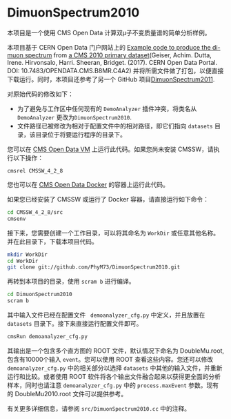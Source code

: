 # DimuonSpectrum2010

本项目是一个使用 CMS Open Data 计算双μ子不变质量谱的简单分析样例。

本项目基于 CERN Open Data 门户网站上的 [Example code to produce the di-muon spectrum](http://opendata.web.cern.ch/record/560) from [a CMS 2010 primary dataset](http://opendata.web.cern.ch/record/14)(Geiser, Achim. Dutta, Irene. Hirvonsalo, Harri. Sheeran, Bridget. (2017). CERN Open Data Portal. DOI: 10.7483/OPENDATA.CMS.B8MR.C4A2) 并将所需文件做了打包，以便直接下载运行。同时，本项目还参考了另一个 GitHub 项目[DimuonSpectrum2011](https://github.com/cms-opendata-analyses/DimuonSpectrum2011).

对原始代码的修改如下：

- 为了避免与工作区中任何现有的 `DemoAnalyzer` 插件冲突，将类名从 `DemoAnalyzer` 更改为`DimuonSpectrum2010`.
- 文件路径已被修改为相对于配置文件中的相对路径，即它们指向 `datasets` 目录，该目录位于将要运行程序的目录下。

您可以在 [CMS Open Data VM](http://opendata.web.cern.ch/VM/CMS/2010) 上运行此代码。如果您尚未安装 CMSSW，请执行以下操作：

```
cmsrel CMSSW_4_2_8
```

您也可以在 [CMS Open Data Docker](http://opendata.cern.ch/docs/cms-guide-docker) 的容器上运行此代码。

如果您已经安装了 CMSSW 或运行了 Docker 容器，请直接运行如下命令：

```bash
cd CMSSW_4_2_8/src
cmsenv
```

接下来，您需要创建一个工作目录，可以将其命名为 `WorkDir` 或任意其他名称。并在此目录下，下载本项目代码。

```bash
mkdir WorkDir
cd WorkDir
git clone git://github.com/PhyM73/DimuonSpectrum2010.git

```

再转到本项目的目录，使用 `scram b` 进行编译。

```bash
cd DimuonSpectrum2010
scram b
```

其中输入文件已经在配置文件 ` demoanalyzer_cfg.py` 中定义，并且放置在 `datasets` 目录下。接下来直接运行配置文件即可。

```bash
cmsRun demoanalyzer_cfg.py
```

其输出是一个包含多个直方图的 ROOT 文件，默认情况下命名为 DoubleMu.root, 包含有10000个输入 `event`。您可以使用 ROOT 查看这些内容。您还可以修改 `demoanalyzer_cfg.py` 中的相关部分以选择 `datasets` 中其他的输入文件，并重新运行和比较。或者使用 ROOT 软件将各个输出文件融合起来以获得更全面的分析样本，同时也请注意 `demoanalyzer_cfg.py` 中的 `process.maxEvent` 参数。现有的 DoubleMu2010.root 文件可以提供参考。

有关更多详细信息，请参阅 `src/DimuonSpectrum2010.cc` 中的注释。

